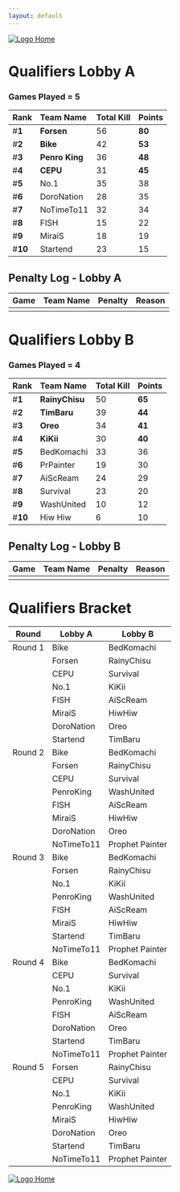 ```yaml
---
layout: default
---
```



[ ![Logo](https://kanziebub.github.io/ProjectSEA/assets/images/bullet_rev.png) Home](https://kanziebub.github.io/ProjectSEA/)


# **Qualifiers Lobby A**

### Games Played = 5

|  Rank  | Team Name             | Total Kill | **Points** |
|:-------|:----------------------|:-----------|:-----------|
| #**1** | **Forsen** | 56 | **80** | 
| #**2** | **Bike** | 42 | **53** | 
| #**3** | **Penro King** | 36 | **48** | 
| #**4** | **CEPU** | 31 | **45** | 
| #**5** | No.1 | 35 | 38 | 
| #**6** | DoroNation | 28 | 35 | 
| #**7** | NoTimeTo11 | 32 | 34 | 
| #**8** | FISH | 15 | 22 | 
| #**9** | MiraiS | 18 | 19 | 
| #**10** | Startend | 23 | 15 | 

## Penalty Log - Lobby A

|  Game  | Team Name | Penalty | Reason                |
|:-------|:----------|:--------|:----------------------|
|        |           |         |                       | 
 
 

# **Qualifiers Lobby B**

### Games Played = 4

|  Rank  | Team Name             | Total Kill | **Points** |
|:-------|:----------------------|:-----------|:-----------|
| #**1** | **RainyChisu** | 50 | **65** | 
| #**2** | **TimBaru** | 39 | **44** | 
| #**3** | **Oreo** | 34 | **41** | 
| #**4** | **KiKii** | 30 | **40** | 
| #**5** | BedKomachi | 33 | 36 | 
| #**6** | PrPainter | 19 | 30 | 
| #**7** | AiScReam | 24 | 29 | 
| #**8** | Survival | 23 | 20 | 
| #**9** | WashUnited | 10 | 12 | 
| #**10** | Hiw Hiw | 6 | 10 | 

## Penalty Log - Lobby B

|  Game  | Team Name | Penalty | Reason                |
|:-------|:----------|:--------|:----------------------|
|        |           |         |                       | 
 
 



# Qualifiers Bracket

| Round    | Lobby A        | Lobby B         |
|----------|----------------|-----------------|
| Round 1  | Bike           | BedKomachi      |
|          | Forsen         | RainyChisu      |
|          | CEPU           | Survival        |
|          | No.1           | KiKii           |
|          | FISH           | AiScReam        |
|          | MiraiS         | HiwHiw          |
|          | DoroNation     | Oreo            |
|          | Startend       | TimBaru         |
| Round 2  | Bike           | BedKomachi      |
|          | Forsen         | RainyChisu      |
|          | CEPU           | Survival        |
|          | PenroKing      | WashUnited      |
|          | FISH           | AiScReam        |
|          | MiraiS         | HiwHiw          |
|          | DoroNation     | Oreo            |
|          | NoTimeTo11     | Prophet Painter |
| Round 3  | Bike           | BedKomachi      |
|          | Forsen         | RainyChisu      |
|          | No.1           | KiKii           |
|          | PenroKing      | WashUnited      |
|          | FISH           | AiScReam        |
|          | MiraiS         | HiwHiw          |
|          | Startend       | TimBaru         |
|          | NoTimeTo11     | Prophet Painter |
| Round 4  | Bike           | BedKomachi      |
|          | CEPU           | Survival        |
|          | No.1           | KiKii           |
|          | PenroKing      | WashUnited      |
|          | FISH           | AiScReam        |
|          | DoroNation     | Oreo            |
|          | Startend       | TimBaru         |
|          | NoTimeTo11     | Prophet Painter |
| Round 5  | Forsen         | RainyChisu      |
|          | CEPU           | Survival        |
|          | No.1           | KiKii           |
|          | PenroKing      | WashUnited      |
|          | MiraiS         | HiwHiw          |
|          | DoroNation     | Oreo            |
|          | Startend       | TimBaru         |
|          | NoTimeTo11     | Prophet Painter |




[ ![Logo](https://kanziebub.github.io/ProjectSEA/assets/images/bullet_rev.png) Home](https://kanziebub.github.io/ProjectSEA/)
    